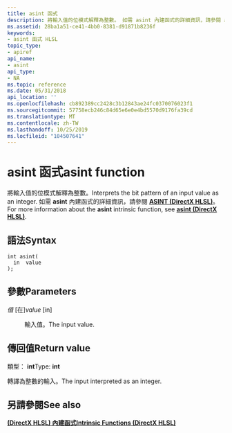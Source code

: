 ```yaml
---
title: asint 函式
description: 將輸入值的位模式解釋為整數。 如需 asint 內建函式的詳細資訊，請參閱 asint (DirectX HLSL) 。
ms.assetid: 28ba1a51-ce41-4bb0-8381-d91871b8236f
keywords:
- asint 函式 HLSL
topic_type:
- apiref
api_name:
- asint
api_type:
- NA
ms.topic: reference
ms.date: 05/31/2018
api_location: ''
ms.openlocfilehash: cb892389cc2428c3b12843ae24fc0370076023f1
ms.sourcegitcommit: 57758ecb246c84d65e6e0e4bd5570d9176fa39cd
ms.translationtype: MT
ms.contentlocale: zh-TW
ms.lasthandoff: 10/25/2019
ms.locfileid: "104507641"
---
```

# <a name="asint-function"></a><span data-ttu-id="c9aaa-105">asint 函式</span><span class="sxs-lookup"><span data-stu-id="c9aaa-105">asint function</span></span>

<span data-ttu-id="c9aaa-106">將輸入值的位模式解釋為整數。</span><span class="sxs-lookup"><span data-stu-id="c9aaa-106">Interprets the bit pattern of an input value as an integer.</span></span> <span data-ttu-id="c9aaa-107">如需 **asint** 內建函式的詳細資訊，請參閱 [**ASINT (DirectX HLSL)**](dx-graphics-hlsl-asint.md)。</span><span class="sxs-lookup"><span data-stu-id="c9aaa-107">For more information about the **asint** intrinsic function, see [**asint (DirectX HLSL)**](dx-graphics-hlsl-asint.md).</span></span>

## <a name="syntax"></a><span data-ttu-id="c9aaa-108">語法</span><span class="sxs-lookup"><span data-stu-id="c9aaa-108">Syntax</span></span>

``` syntax
int asint(
  in  value
);
```

## <a name="parameters"></a><span data-ttu-id="c9aaa-109">參數</span><span class="sxs-lookup"><span data-stu-id="c9aaa-109">Parameters</span></span>

<dl> <dt>

<span data-ttu-id="c9aaa-110">*值* \[在\]</span><span class="sxs-lookup"><span data-stu-id="c9aaa-110">*value* \[in\]</span></span>
</dt> <dd>

<span data-ttu-id="c9aaa-111">輸入值。</span><span class="sxs-lookup"><span data-stu-id="c9aaa-111">The input value.</span></span>

</dd> </dl>

## <a name="return-value"></a><span data-ttu-id="c9aaa-112">傳回值</span><span class="sxs-lookup"><span data-stu-id="c9aaa-112">Return value</span></span>

<span data-ttu-id="c9aaa-113">類型： **int**</span><span class="sxs-lookup"><span data-stu-id="c9aaa-113">Type: **int**</span></span>

<span data-ttu-id="c9aaa-114">轉譯為整數的輸入。</span><span class="sxs-lookup"><span data-stu-id="c9aaa-114">The input interpreted as an integer.</span></span>

## <a name="see-also"></a><span data-ttu-id="c9aaa-115">另請參閱</span><span class="sxs-lookup"><span data-stu-id="c9aaa-115">See also</span></span>

<dl> <dt>

[<span data-ttu-id="c9aaa-116">**(DirectX HLSL) 內建函式**</span><span class="sxs-lookup"><span data-stu-id="c9aaa-116">**Intrinsic Functions (DirectX HLSL)**</span></span>](dx-graphics-hlsl-intrinsic-functions.md)
</dt> </dl>

 

 





